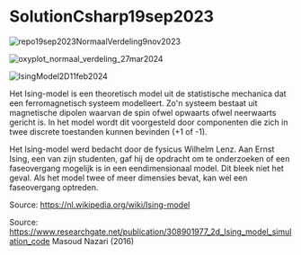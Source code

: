 # SolutionCsharp19sep2023
![repo19sep2023NormaalVerdeling9nov2023](https://github.com/KrisBorre/SolutionCsharp19sep2023/assets/135237046/b8f68e10-9ac2-45ed-8eff-289ade11f473)

![oxyplot_normaal_verdeling_27mar2024](https://github.com/KrisBorre/SolutionCsharp19sep2023/assets/135237046/5a13f063-dfbc-403a-bc26-bd461c75dbe8)

![IsingModel2D11feb2024](https://github.com/KrisBorre/SolutionCsharp19sep2023/assets/135237046/15a76320-fe1d-40db-8049-5b06dacd5637)

Het Ising-model is een theoretisch model uit de statistische mechanica dat een ferromagnetisch systeem modelleert.
Zo'n systeem bestaat uit magnetische dipolen waarvan de spin ofwel opwaarts ofwel neerwaarts gericht is.
In het model wordt dit voorgesteld door componenten die zich in twee discrete toestanden kunnen bevinden (+1 of -1).

Het Ising-model werd bedacht door de fysicus Wilhelm Lenz.
Aan Ernst Ising, een van zijn studenten, gaf hij de opdracht om te onderzoeken of een faseovergang mogelijk is in een eendimensionaal model.
Dit bleek niet het geval. Als het model twee of meer dimensies bevat, kan wel een faseovergang optreden.

Source: https://nl.wikipedia.org/wiki/Ising-model

Source: https://www.researchgate.net/publication/308901977_2d_Ising_model_simulation_code Masoud Nazari (2016)
